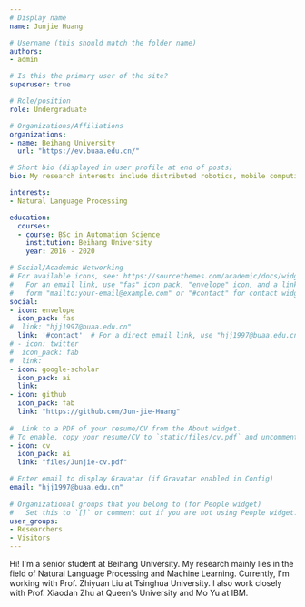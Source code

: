 ```yaml
---
# Display name
name: Junjie Huang

# Username (this should match the folder name)
authors:
- admin

# Is this the primary user of the site?
superuser: true

# Role/position
role: Undergraduate

# Organizations/Affiliations
organizations:
- name: Beihang University
  url: "https://ev.buaa.edu.cn/"

# Short bio (displayed in user profile at end of posts)
bio: My research interests include distributed robotics, mobile computing and programmable matter.

interests:
- Natural Language Processing

education:
  courses:
  - course: BSc in Automation Science
    institution: Beihang University
    year: 2016 - 2020

# Social/Academic Networking
# For available icons, see: https://sourcethemes.com/academic/docs/widgets/#icons
#   For an email link, use "fas" icon pack, "envelope" icon, and a link in the
#   form "mailto:your-email@example.com" or "#contact" for contact widget.
social:
- icon: envelope
  icon_pack: fas
#  link: "hjj1997@buaa.edu.cn"
  link: '#contact'  # For a direct email link, use "hjj1997@buaa.edu.cn".
# - icon: twitter
#  icon_pack: fab
#  link: 
- icon: google-scholar
  icon_pack: ai
  link:
- icon: github
  icon_pack: fab
  link: "https://github.com/Jun-jie-Huang"
  
#  Link to a PDF of your resume/CV from the About widget.
# To enable, copy your resume/CV to `static/files/cv.pdf` and uncomment the lines below.  
- icon: cv
  icon_pack: ai
  link: "files/Junjie-cv.pdf"

# Enter email to display Gravatar (if Gravatar enabled in Config)
email: "hjj1997@buaa.edu.cn"
  
# Organizational groups that you belong to (for People widget)
#   Set this to `[]` or comment out if you are not using People widget.  
user_groups:
- Researchers
- Visitors
---
```


Hi! I'm a senior student at Beihang University. My research mainly lies in the field of Natural Language Processing and Machine Learning. Currently, I'm working with Prof. Zhiyuan Liu at Tsinghua University. I also work closely with Prof. Xiaodan Zhu at Queen's University and Mo Yu at IBM.

